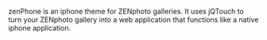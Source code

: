 zenPhone is an iphone theme for ZENphoto galleries.  It uses jQTouch to turn your ZENphoto gallery into a web application that functions like a native iphone application.